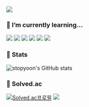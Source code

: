 <img src="https://capsule-render.vercel.app/api?type=waving&color=0:28A0FF,100:0078FF&text=STOPYOON&fontColor=EBFBFF">

### 🌱 I’m currently learning...

<div>
<img src="https://img.shields.io/badge/C-A8B9CC?style=for-the-badge&logo=C&logoColor=white">
<img src="https://img.shields.io/badge/Python-3776AB?style=for-the-badge&logo=Python&logoColor=white">
<img src="https://img.shields.io/badge/JavaScript-323330?style=for-the-badge&logo=javascript&logoColor=F7DF1E">
<img src="https://img.shields.io/badge/TypeScript-007ACC?style=for-the-badge&logo=typescript&logoColor=white">
<img src="https://img.shields.io/badge/React-20232A?style=for-the-badge&logo=react&logoColor=61DAFB">
<img src="https://img.shields.io/badge/Adobe Photoshop-31A8FF?style=for-the-badge&logo=Adobe Photoshop&logoColor=white">
</div>

### 👻 Stats
![stopyoon's GitHub stats](https://github-readme-stats.vercel.app/api?username=just-stopyoon&show_icons=true)

### 💫 Solved.ac
[![Solved.ac프로필](http://mazassumnida.wtf/api/v2/generate_badge?boj=stopyoon)](https://solved.ac/stopyoon)
<a href="https://solved.ac/stopyoon"><img src="http://mazandi.herokuapp.com/api?handle=stopyoon&theme=cool"/>
